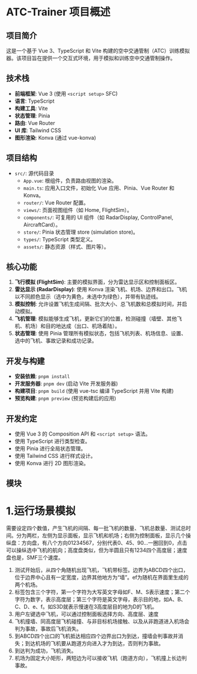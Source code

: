 # ATC-Trainer 项目概述

## 项目简介

这是一个基于 Vue 3、TypeScript 和 Vite 构建的空中交通管制（ATC）训练模拟器。该项目旨在提供一个交互式环境，用于模拟和训练空中交通管制操作。

## 技术栈

*   **前端框架**: Vue 3 (使用 `<script setup>` SFC)
*   **语言**: TypeScript
*   **构建工具**: Vite
*   **状态管理**: Pinia
*   **路由**: Vue Router
*   **UI 库**: Tailwind CSS
*   **图形渲染**: Konva (通过 vue-konva)

## 项目结构

*   `src/`: 源代码目录
    *   `App.vue`: 根组件，负责路由视图的渲染。
    *   `main.ts`: 应用入口文件，初始化 Vue 应用、Pinia、Vue Router 和 Konva。
    *   `router/`: Vue Router 配置。
    *   `views/`: 页面视图组件（如 Home, FlightSim）。
    *   `components/`: 可复用的 UI 组件（如 RadarDisplay, ControlPanel, AircraftCard）。
    *   `store/`: Pinia 状态管理 store (simulation store)。
    *   `types/`: TypeScript 类型定义。
    *   `assets/`: 静态资源（样式、图片等）。

## 核心功能

1.  **飞行模拟 (FlightSim)**: 主要的模拟界面，分为雷达显示区和控制面板区。
2.  **雷达显示 (RadarDisplay)**: 使用 Konva 渲染飞机、机场、边界和出口。飞机以不同颜色显示（选中为黄色，未选中为绿色），并带有轨迹线。
3.  **模拟控制**: 允许设置飞机生成间隔、批次大小、总飞机数和总模拟时间，并启动模拟。
4.  **飞机管理**: 模拟能够生成飞机，更新它们的位置，检测碰撞（墙壁、其他飞机、机场）和目的地达成（出口、机场着陆）。
5.  **状态管理**: 使用 Pinia 管理所有模拟状态，包括飞机列表、机场信息、设置、选中的飞机、事故记录和成功记录。

## 开发与构建

*   **安装依赖**: `pnpm install`
*   **开发服务器**: `pnpm dev` (启动 Vite 开发服务器)
*   **构建项目**: `pnpm build` (使用 vue-tsc 编译 TypeScript 并用 Vite 构建)
*   **预览构建**: `pnpm preview` (预览构建后的应用)

## 开发约定

*   使用 Vue 3 的 Composition API 和 `<script setup>` 语法。
*   使用 TypeScript 进行类型检查。
*   使用 Pinia 进行全局状态管理。
*   使用 Tailwind CSS 进行样式设计。
*   使用 Konva 进行 2D 图形渲染。

## 模块

# 1.运行场景模拟

需要设定四个数值，产生飞机的间隔、每一批飞机的数量、飞机总数量、测试总时间。分为两栏，左侧为显示面板，显示飞机和机场；右侧为控制面板，显示几个操纵盘：方向盘，有八个方向01234567，分别代表0、45、90...一圈回到0，点击可以操纵选中飞机的航向；高度盘类似，但为半圆且只有1234四个高度层；速度盘也是，SMF三个速度。

1. 测试开始后，从四个角随机出现飞机，飞机带标签。边界为ABCD四个出口，位于边界中心且有一定宽度，边界其他地方为“墙”。ef为随机在界面里生成的两个机场。
2. 标签包含三个字符，第一个字符为大写英文字母如F、M、S表示速度；第二个字符为数字，表示高度层；第三个字符是英文字母，表示目的地，如A、B、C、D、e、f。如S3D就表示慢速在3高度层目的地为D的飞机。
3. 用户左键选中飞机，可以通过控制面板选择方向、高度层、速度
4. 飞机撞墙、同高度层飞机碰撞、与非目标机场接触、以及从非跑道进入机场会判为事故，事故后飞机消失。
5. 到ABCD四个出口的飞机抵达相应四个边界出口为到达，撞墙会判事故并消失；到达机场的飞机要从跑道方向进入才为到达，否则判为事故。
6. 到达判为成功，飞机消失。
7. 机场为固定大小矩形，两短边为可以接收飞机（跑道方向），飞机撞上长边判事故。